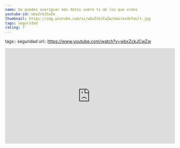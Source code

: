 ```yaml
---
name: Se pueden averiguar más datos sobre ti de los que crees
youtube-id: wbxZckJCwZw
thumbnail: https://img.youtube.com/vi/wbxZckJCwZw/maxresdefault.jpg
tags: seguridad
rating: 7
---
```

tags:: seguridad
url:: https://www.youtube.com/watch?v=wbxZckJCwZw

<iframe width='560' height='315' src='https://www.youtube.com/embed/wbxZckJCwZw' title='YouTube video player' frameborder='0' allow='accelerometer; autoplay; clipboard-write; encrypted-media; gyroscope; picture-in-picture; web-share' allowfullscreen></iframe>


